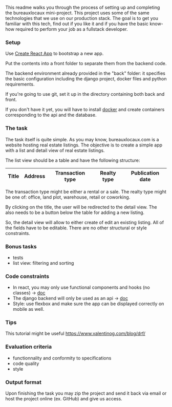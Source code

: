 This readme walks you through the process of setting up and completing the bureauxlocaux mini-project.
This project uses some of the same technologies that we use on our production stack.
The goal is to get you familiar with this tech, find out if you like it and if you have the basic know-how required to perform your job as a fullstack developer.

### Setup

Use [Create React App](https://github.com/facebook/create-react-app) to bootstrap a new app.

Put the contents into a front folder to separate them from the backend code.

The backend environment already provided in the "back" folder: it specifies the basic configuration including the django project, docker files and python requirements.

If you're going to use git, set it up in the directory containing both back and front.

If you don't have it yet, you will have to install [docker](https://www.docker.com/) and create containers corresponding to the api and the database.

### The task 

The task itself is quite simple.
As you may know, bureauxlocaux.com is a website hosting real estate listings.
The objective is to create a simple app with a list and detail view of real estate listings.

The list view should be a table and have the following structure:

| Title        | Address           | Transaction type  | Realty type | Publication date |
| ------------ | ----------------- | ----------------- | ----------- | ---------------- |

The transaction type might be either a rental or a sale.
The realty type might be one of: office, land plot, warehouse, retail or coworking.

By clicking on the title, the user will be redirected to the detail view.
The also needs to be a button below the table for adding a new listing.

So, the detail view will allow to either create of edit an existing listing.
All of the fields have to be editable.
There are no other structural or style constraints.

### Bonus tasks
- tests
- list view: filtering and sorting

### Code constraints
- In react, you may only use functional components and hooks (no classes) -> [doc](https://reactjs.org/docs/hooks-intro.html)
- The django backend will only be used as an api -> [doc](https://www.django-rest-framework.org/)
- Style: use flexbox and make sure the app can be displayed correctly on mobile as well.

### Tips
This tutorial might be useful https://www.valentinog.com/blog/drf/

### Evaluation criteria
- functionnality and conformity to specifications
- code quality
- style

### Output format
Upon finishing the task you may zip the project and send it back via email
or host the project online (ex. GitHub) and give us access.